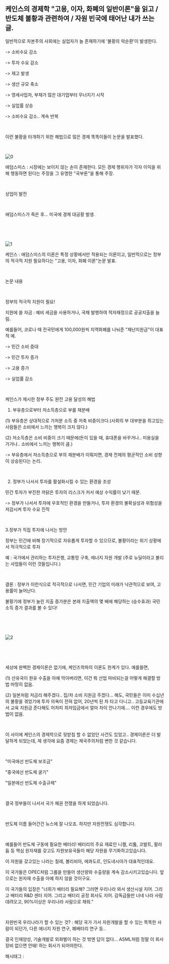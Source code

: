 ## 케인스의 경제학 "고용, 이자, 화폐의 일반이론"을 읽고 / 반도체 불황과 관련하여 / 자원 빈국에 태어난 내가 쓰는 글.

일반적으로 자본주의 사회에는 실업자가 늘 존재하기에 '불황의 악순환'이 발생한다.

-> 소비수요 감소

-> 투자 수요 감소

-> 재고 발생

-> 생산 규모 축소

-> 영세사업자, 부채가 많은 대기업부터 무너지기 시작

-> 실업률 상승

-> 소비수요 감소.. 계속 반복

​

이런 불황을 타개하기 위한 해법으로 많은 경제 똑똑이들이 논문을 발표했다.

​

![0](./asset/0.png)

애덤스미스 : 시장에는 보이지 않는 손이 존재한다. 모든 경제 행위자가 각자 이익을 위해 행동하면 된다는 주장을 그 유명한 "국부론"을 통해 주장.

​

상업이 발전

​

애덤스미스가 죽은 후... 미국에 경제 대공황 발생.

​

​

![1](./asset/1.png)

케인스 : 애덤스미스의 이론은 특정 상황에서만 적용되는 이론이고, 일반적으로는 정부의 적극적 지원 필요하다는 "고용, 이자, 화폐 이론"논문 발표.

​

논문 내용

​

정부의 적극적 지원이 필요!

지원에 쓸 자금 : 예비 세금을 사용하거나, 국채 발행하여 적자재정으로 공공지출을 늘림.

예를들어, 코로나 때 전국민에게 100,000원씩 지역화폐를 나눠준 "재난지원금"이 대표적 예.

-> 민간 소비 증대

-> 민간 투자 증가

-> 고용 증가

-> 실업률 감소

​

케인스가 제시한 정부 주도 완전 고용 달성의 해법

1. 부유층으로부터 저소득층으로 부를 재분배

(1) 부유층은 상대적으로 가처분 소득 중 저축 비중이크다.(사회의 부 대부분을 쥐고있는 사람들은 소비에서 느끼는 행복이 크지 않다.)

(2) 저소득층은 소비 비중이 크기 때문에(돈이 있을 때, 휴대폰을 바꾸거나.. 미용실을 가거나.. 소비에서 느끼는 행복이 큼.)

-> 부유층에서 저소득층으로 부의 재분배가 이뤄지면, 경제 전체의 평균적인 소비 성향이 상승된다는 논리.

​

2. 정부가 나서서 투자를 활설화시킬 수 있는 환경을 조성

민간 투자가 부진한 까닭은 투자의 리스크가 커서 예상 수익률이 낮기 때문.

-> 정부가 나서서 투자에 우호적인 환경을 만들거나, 투자 환경의 불확실성과 위험성을 저감시켜 투자 수요 진작

​

3.정부가 직접 투자에 나서는 방안

정부는 민간에 비해 장기적으로 자유롭게 투자할 수 있으므로, 불황이라는 위기 상황에서 적극적으로 투자

예 : 국가에서 관리하는 투자은행, 교통망 구축, 에너지 자원 개발 (주로 뉴딜이라고 불리는 사업들이 이런 것들입니다.)

​

결론 : 정부가 이런식으로 적극적으로 나서면, 민간 기업의 미래가 낙관적으로 보여, 고용률이 늘어난다.

불황기에 정부가 늘린 지출 증가분은 본래 지출액의 몇 배에 해당하는 (승수효과) 국민 소득 증가 결과를 볼 수 있다!

​

​

![2](./asset/2.png)

​

​

세상에 완벽한 경제이론은 없기에, 케인즈학파의 이론도 한계가 있다. 예를들면,

(1) 산유국이 원유 수출을 아예 막아버리면, 이건 뭐 산업 마비되는걸 어떻게 해결할 방법 마땅히 없음.

(2) 일본처럼 저금리 해주겠다.. 집/차 소비 지원금 주겠다... 해도, 국민들은 이미 수십년의 불황을 겪었기에 투자 의욕이 전혀 없어, 20년씩 된 차 타고 다니고.. 고등교육기관에서 교육 지원금 준다해도 어차피 최저임금에서 얼마 차이 안나기에.... 이런 경우에도 방법이 없음.

​

이 사이에 케인스의 경제학으로 뒷받침 할 수 없었던 사건도 있었고.. 경제이론은 더 발달하게 되었는데, 제 생각에 요즘 경제는 제국주의처럼 변한 것 같습니다.

​

"미국에선 반도체 보조금"

"중국에선 반도체 굴기"

"일본에선 반도체 수출규제"

​

결국 정부들이 나서서 국가 패권 전쟁을 하게 되었습니다.

​

반도체 이름 들어간건 뉴스에 잘 나오죠. 하지만 자원전쟁도 심각합니다.

​

예를들어 반도체 구동에 필요한 배터리! 배터리의 주요 재료인 니켈, 리튬, 코발트, 팔라듐 등 핵심 원자재를 갖고도 자원보유국들이 해당 자원을 무기화하고있습니다.

이 자원을 갖고있는 나라는 칠레, 볼리비아, 에콰도르, 인도네시아가 대표적인데요.

이 국가들은 OPEC처럼 그룹을 만들어 생산량와 수출량을 계속 감소시키고있습니다. 앞으로는 원자재 수출을 아예 하지 않을 것이구요.

이 국가들의 입장은 "너희가 배터리 필요해? 그러면 우리나라 와서 생산시설 지어. 그리고 배터리 R&D 센터 지어. 그리고 배터리 공정 회사도 지어. 감독급들만 너네 나라 사람 데려오고, 90%이상은 우리나라 사람으로 채워."

​

자원빈국 우리나라가 할 수 있는 것?  : 해당 국가 가서 자원개발을 할 수 있는 똑똑한 사람이 되던가, 다른 에너지 자원 연구, 폐배터리 연구 등..

결국 인재양성, 기술개발로 외화벌이 하는 것 밖엔 답이 없다... ASML처럼 정말 이 회사 장비 없으면 안돼! 하는 회사가 되어야한다.

 해시태그 : 